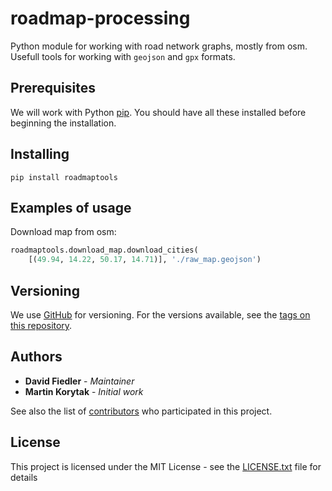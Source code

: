 <!--
Copyright (c) 2021 Czech Technical University in Prague.

This file is part of Roadmaptools 
(see https://github.com/aicenter/roadmap-processing).

This program is free software: you can redistribute it and/or modify
it under the terms of the GNU Lesser General Public License as published by
the Free Software Foundation, either version 3 of the License, or
(at your option) any later version.

This program is distributed in the hope that it will be useful,
but WITHOUT ANY WARRANTY; without even the implied warranty of
MERCHANTABILITY or FITNESS FOR A PARTICULAR PURPOSE.  See the
GNU Lesser General Public License for more details.

You should have received a copy of the GNU Lesser General Public License
along with this program. If not, see <http://www.gnu.org/licenses/>.
-->
# roadmap-processing

Python module for working with road network graphs, mostly from osm. Usefull tools for working with `geojson` and `gpx`
formats. 

## Prerequisites

We will work with Python [pip](https://pypi.python.org/pypi/pip). You should have all these installed before beginning 
 the installation.
<!-- and [virtualenv (optional)](https://virtualenv.pypa.io/en/stable/).  -->

## Installing

```
pip install roadmaptools
```

## Examples of usage
Download map from osm:

```Python
roadmaptools.download_map.download_cities(
    [(49.94, 14.22, 50.17, 14.71)], './raw_map.geojson')
```



## Versioning

We use [GitHub](https://github.com) for versioning. For the versions available, see the 
[tags on this repository](https://github.com/aicenter/roadmap-processing/tags). 

## Authors

* **David Fiedler** - *Maintainer*
* **Martin Korytak** - *Initial work*

See also the list of [contributors](https://github.com/aicenter/roadmap-processing/graphs/contributors) who participated in this project.

## License

This project is licensed under the MIT License - see the [LICENSE.txt](LICENSE.txt) file for details

